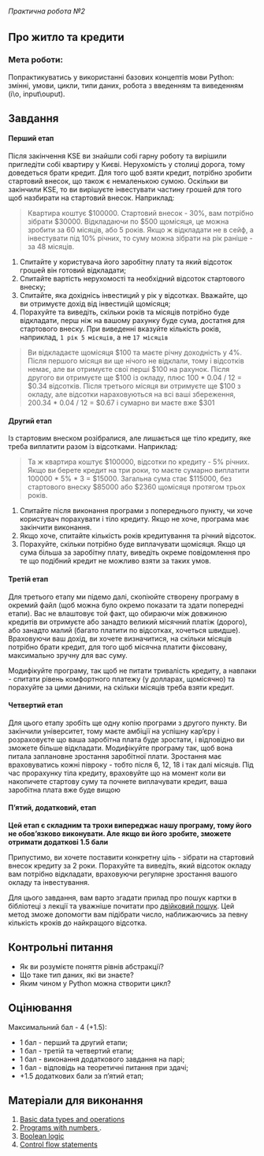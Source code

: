 ###### Практична робота №2
## Про житло та кредити

### Мета роботи:
Попрактикуватись у використанні базових концептів мови Python: змінні, умови, цикли, типи даних, робота з введенням та виведенням (i\o, input\ouput).

## Завдання

#### Перший етап
Після закінчення KSE ви знайшли собі гарну роботу та вирішили пригледіти собі квартиру у Києві. Нерухомість у столиці дорога, тому доведеться брати кредит. Для того щоб взяти кредит, потрібно зробити стартовий внесок, що також є немаленькою сумою. Оскільки ви закінчили KSE, то ви вирішуєте інвестувати частину грошей для того щоб назбирати на стартовий внесок. Наприклад:

> Квартира коштує $100000. Стартовий внесок - 30%, вам потрібно зібрати $30000. Відкладаючи по $500 щомісяця, це можна зробити за 60 місяців, або 5 років. Якщо ж відкладати не в сейф, а інвестувати під 10% річних, то суму можна зібрати на рік раніше - за 48 місяців.
1. Спитайте у користувача його заробітну плату та який відсоток грошей він готовий відкладати;
2. Спитайте вартість нерухомості та необхідний відсоток стартового внеску;
3. Спитайте, яка дохіднісь інвестиций у рік у відсотках. Вважайте, що ви отримуєте дохід від інвестицій щомісяця;
4. Порахуйте та виведіть, скільки років та місяців потрібно буде відкладати, перш ніж на вашому рахунку буде сума, достатня для стартового внеску. При виведенні вказуйте кількість років, наприклад, `1 рік 5 місяців`, а не `17 місяців`

> Ви відкладаєте щомісяця $100 та маєте річну доходність у 4%. Після першого місяця ви ще нічого не відклали, тому і відсотків немає, але ви отримуєте свої перші $100 на рахунок. Після другого ви отримуєте ще $100 із окладу, плюс 100 * 0.04 / 12 = $0.34 відсотків. Після третього місяця ви отримуєте ще $100 з окладу, але відсотки нараховуються на всі ваші збереження, 200.34 * 0.04 / 12 = $0.67 і сумарно ви маєте вже $301


#### Другий етап
Із стартовим внеском розібралися, але лишається ще тіло кредиту, яке треба виплатити разом із відсотками. Наприклад:
> Та ж квартира коштує $100000, відсотки по кредиту - 5% річних. Якщо ви берете кредит на три роки, то маєте сумарно виплатити 100000 * 5% * 3 = $15000. Загальна сума стає $115000, без стартового внеску $85000 або $2360 щомісяця протягом трьох років.
1. Спитайте після виконання програми з попереднього пункту, чи хоче користувач порахувати і тіло кредиту. Якщо не хоче, програма має закінчити виконання.
2. Якщо хоче, спитайте кількість років кредитування та річний відсоток.
3. Порахуйте, скільки потрібно буде виплачувати щомісяця. Якщо ця сума більша за заробітну плату, виведіть окреме повідомлення про те що подібний кредит не можливо взяти за таких умов.

#### Третій етап
Для третього етапу ми підемо далі, скопіюйте створену програму в окремий файл (щоб можна було окремо показати та здати попередні етапи). Вас не влаштовує той факт, що обираючи між довжиною кредитів ви отримуєте або занадто великий місячний платіж (дорого), або занадто малий (багато платити по відсотках, хочеться швидше). Враховуючи ваш дохід, ви хочете визначитися, на скільки місяців потрібно брати кредит, для того щоб місячна платити фіксовану, максимально зручну для вас суму.

Модифікуйте програму, так щоб не питати тривалість кредиту, а навпаки - спитати рівень комфортного платежу (у долларах, щомісячно) та порахуйте за цими даними, на скільки місяців треба взяти кредит. 

#### Четвертий етап
Для цього етапу зробіть ще одну копію програми з другого пункту. Ви закінчили університет, тому маєте амбіції на успішну карʼєру і розраховуєте що ваша заробітна плата буде зростати, і відповідно ви зможете більше відкладати. Модифікуйте програму так, щоб вона питала заплановне зростання заробітної плати. Зростання має враховуватись кожні півроку - тобто після 6, 12, 18 і так далі місяців. Під час прорахунку тіла кредиту, враховуйте що на момент коли ви накопичете стартову суму та почнете виплачувати кредит, ваша заробітна плата вже буде вищою

#### Пʼятий, додатковий, етап
**Цей етап є складним та трохи випереджає нашу програму, тому його не обовʼязково виконувати. Але якщо ви його зробите, зможете отримати додаткові 1.5 бали**

Припустимо, ви хочете поставити конкретну ціль - зібрати на стартовий внесок кредиту за 2 роки. Порахуйте та виведіть, який відсоток окладу вам потрібно відкладати, враховуючи регулярне зростання вашого окладу та інвестування.

Для цього завдання, вам варто згадати прилад про пошук картки в бібліотеці з лекції та уважніше почитати про [двійковий пошук](https://en.wikipedia.org/wiki/Bisection_method). Цей метод зможе допомогти вам підібрати число, наближаючись за певну кількість кроків до найкращого відсотка.

## Контрольні питання
- Як ви розумієте поняття рівнів абстракції?
- Що таке тип даних, які ви знаєте?
- Яким чином у Python можна створити цикл?

## Оцінювання

Максимальний бал - 4 (+1.5):
- 1 бал - перший та другий етапи;
- 1 бал - третій та четвертий етапи;
- 1 бал - виконання додаткового завдання на парі;
- 1 бал - відповідь на теоретичні питання при здачі;
- +1.5 додаткових бали за пʼятий етап;


## Матеріали для виконання
1. [Basic data types and operations](https://hyperskill.org/knowledge-map/991?track=6)
2. [Programs with numbers
   ](https://hyperskill.org/learn/step/5872). 
3. [Boolean logic](https://hyperskill.org/knowledge-map/983?track=6)
4. [Control flow statements](https://hyperskill.org/knowledge-map/423?track=6)
